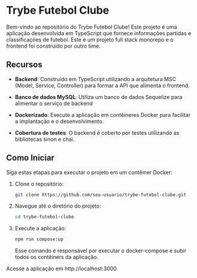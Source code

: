 # Trybe Futebol Clube

Bem-vindo ao repositório do Trybe Futebol Clube! Este projeto é uma aplicação desenvolvida em TypeScript que fornece informações partidas e classificações de futebol.
Este é um projeto full stack monorepo e o frontend foi construído por outro time.

## Recursos

- **Backend**: Construído em TypeScript utilizando a arquitetura MSC (Model, Service, Controller) para formar a API que alimenta o frontend.

- **Banco de dados MySQL**: Utiliza um banco de dados Sequelize para alimentar o serviço de backend

- **Dockerizado**: Execute a aplicação em contêineres Docker para facilitar a implantação e o desenvolvimento.

- **Cobertura de testes**: O backend é coberto por testes utilizando as bibliotecas sinon e chai.

## Como Iniciar

Siga estas etapas para executar o projeto em um contêiner Docker:

1. Clone o repositório:

   ```bash
   git clone https://github.com/seu-usuario/trybe-futebol-clube.git
   ```

2. Navegue até o diretório do projeto:

   ```bash
   cd trybe-futebol-clube
   ```

3. Execute a aplicação:

   ```bash
   npm run compose:up
   ```
   Esse comando é responsável por executar o docker-compose e subir todos os contêiners da aplicação.

Acesse a aplicação em http://localhost:3000.
